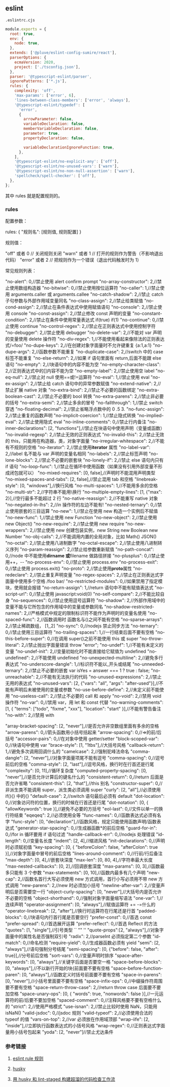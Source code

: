 ## eslint

`.eslintrc.cjs`

```cjs
module.exports = {
  root: true,
  env: {
    node: true,
  },
  extends: ['@pluve/eslint-config-sumire/react'],
  parserOptions: {
    ecmaVersion: 2020,
    project: ['./tsconfig.json'],
  },
  parser: '@typescript-eslint/parser',
  ignorePatterns: ['*.js'],
  rules: {
    complexity: 'off',
    'max-params': ['error', 6],
    'lines-between-class-members': ['error', 'always'],
    '@typescript-eslint/typedef': [
      'error',
      {
        arrowParameter: false,
        variableDeclaration: false,
        memberVariableDeclaration: false,
        parameter: true,
        propertyDeclaration: false,

        variableDeclarationIgnoreFunction: true,
      },
    ],
    '@typescript-eslint/no-explicit-any': ['off'],
    '@typescript-eslint/no-unused-vars': ['warn'],
    '@typescript-eslint/no-non-null-assertion': ['warn'],
    'spellcheck/spell-checker': ['off'],
  },
};
```

其中 rules 就是配置规则的。

### rules

配置参数：

rules: {
"规则名": [规则值, 规则配置]
}

规则值：

"off" 或者 0 // 关闭规则关闭
"warn" 或者 1 // 打开的规则作为警告（不影响退出代码）
"error" 或者 2 // 把规则作为一个错误（退出代码触发时为 1）

常见规则列表：

"no-alert": 0,//禁止使用 alert confirm prompt
"no-array-constructor": 2,//禁止使用数组构造器
"no-bitwise": 0,//禁止使用按位运算符
"no-caller": 1,//禁止使用 arguments.caller 或 arguments.callee
"no-catch-shadow": 2,//禁止 catch 子句参数与外部作用域变量同名
"no-class-assign": 2,//禁止给类赋值
"no-cond-assign": 2,//禁止在条件表达式中使用赋值语句
"no-console": 2,//禁止使用 console
"no-const-assign": 2,//禁止修改 const 声明的变量
"no-constant-condition": 2,//禁止在条件中使用常量表达式 if(true) if(1)
"no-continue": 0,//禁止使用 continue
"no-control-regex": 2,//禁止在正则表达式中使用控制字符
"no-debugger": 2,//禁止使用 debugger
"no-delete-var": 2,//不能对 var 声明的变量使用 delete 操作符
"no-div-regex": 1,//不能使用看起来像除法的正则表达式/=foo/
"no-dupe-keys": 2,//在创建对象字面量时不允许键重复 {a:1,a:1}
"no-dupe-args": 2,//函数参数不能重复
"no-duplicate-case": 2,//switch 中的 case 标签不能重复
"no-else-return": 2,//如果 if 语句里面有 return,后面不能跟 else 语句
"no-empty": 2,//块语句中的内容不能为空
"no-empty-character-class": 2,//正则表达式中的[]内容不能为空
"no-empty-label": 2,//禁止使用空 label
"no-eq-null": 2,//禁止对 null 使用==或!=运算符
"no-eval": 1,//禁止使用 eval
"no-ex-assign": 2,//禁止给 catch 语句中的异常参数赋值
"no-extend-native": 2,//禁止扩展 native 对象
"no-extra-bind": 2,//禁止不必要的函数绑定
"no-extra-boolean-cast": 2,//禁止不必要的 bool 转换
"no-extra-parens": 2,//禁止非必要的括号
"no-extra-semi": 2,//禁止多余的冒号
"no-fallthrough": 1,//禁止 switch 穿透
"no-floating-decimal": 2,//禁止省略浮点数中的 0 .5 3.
"no-func-assign": 2,//禁止重复的函数声明
"no-implicit-coercion": 1,//禁止隐式转换
"no-implied-eval": 2,//禁止使用隐式 eval
"no-inline-comments": 0,//禁止行内备注
"no-inner-declarations": [2, "functions"],//禁止在块语句中使用声明（变量或函数）
"no-invalid-regexp": 2,//禁止无效的正则表达式
"no-invalid-this": 2,//禁止无效的 this，只能用在构造器，类，对象字面量
"no-irregular-whitespace": 2,//不能有不规则的空格
"no-iterator": 2,//禁止使用**iterator** 属性
"no-label-var": 2,//label 名不能与 var 声明的变量名相同
"no-labels": 2,//禁止标签声明
"no-lone-blocks": 2,//禁止不必要的嵌套块
"no-lonely-if": 2,//禁止 else 语句内只有 if 语句
"no-loop-func": 1,//禁止在循环中使用函数（如果没有引用外部变量不形成闭包就可以）
"no-mixed-requires": [0, false],//声明时不能混用声明类型
"no-mixed-spaces-and-tabs": [2, false],//禁止混用 tab 和空格
"linebreak-style": [0, "windows"],//换行风格
"no-multi-spaces": 1,//不能用多余的空格
"no-multi-str": 2,//字符串不能用\换行
"no-multiple-empty-lines": [1, {"max": 2}],//空行最多不能超过 2 行
"no-native-reassign": 2,//不能重写 native 对象
"no-negated-in-lhs": 2,//in 操作符的左边不能有!
"no-nested-ternary": 0,//禁止使用嵌套的三目运算
"no-new": 1,//禁止在使用 new 构造一个实例后不赋值
"no-new-func": 1,//禁止使用 new Function
"no-new-object": 2,//禁止使用 new Object()
"no-new-require": 2,//禁止使用 new require
"no-new-wrappers": 2,//禁止使用 new 创建包装实例，new String new Boolean new Number
"no-obj-calls": 2,//不能调用内置的全局对象，比如 Math() JSON()
"no-octal": 2,//禁止使用八进制数字
"no-octal-escape": 2,//禁止使用八进制转义序列
"no-param-reassign": 2,//禁止给参数重新赋值
"no-path-concat": 0,//node 中不能使用**dirname 或**filename 做路径拼接
"no-plusplus": 0,//禁止使用++，--
"no-process-env": 0,//禁止使用 process.env
"no-process-exit": 0,//禁止使用 process.exit()
"no-proto": 2,//禁止使用**proto**属性
"no-redeclare": 2,//禁止重复声明变量
"no-regex-spaces": 2,//禁止在正则表达式字面量中使用多个空格 /foo bar/
"no-restricted-modules": 0,//如果禁用了指定模块，使用就会报错
"no-return-assign": 1,//return 语句中不能有赋值表达式
"no-script-url": 0,//禁止使用 javascript:void(0)
"no-self-compare": 2,//不能比较自身
"no-sequences": 0,//禁止使用逗号运算符
"no-shadow": 2,//外部作用域中的变量不能与它所包含的作用域中的变量或参数同名
"no-shadow-restricted-names": 2,//严格模式中规定的限制标识符不能作为声明时的变量名使用
"no-spaced-func": 2,//函数调用时 函数名与()之间不能有空格
"no-sparse-arrays": 2,//禁止稀疏数组， [1,,2]
"no-sync": 0,//nodejs 禁止同步方法
"no-ternary": 0,//禁止使用三目运算符
"no-trailing-spaces": 1,//一行结束后面不要有空格
"no-this-before-super": 0,//在调用 super()之前不能使用 this 或 super
"no-throw-literal": 2,//禁止抛出字面量错误 throw "error";
"no-undef": 1,//不能有未定义的变量
"no-undef-init": 2,//变量初始化时不能直接给它赋值为 undefined
"no-undefined": 2,//不能使用 undefined
"no-unexpected-multiline": 2,//避免多行表达式
"no-underscore-dangle": 1,//标识符不能以\_开头或结尾
"no-unneeded-ternary": 2,//禁止不必要的嵌套 var isYes = answer === 1 ? true : false;
"no-unreachable": 2,//不能有无法执行的代码
"no-unused-expressions": 2,//禁止无用的表达式
"no-unused-vars": [2, {"vars": "all", "args": "after-used"}],//不能有声明后未被使用的变量或参数
"no-use-before-define": 2,//未定义前不能使用
"no-useless-call": 2,//禁止不必要的 call 和 apply
"no-void": 2,//禁用 void 操作符
"no-var": 0,//禁用 var，用 let 和 const 代替
"no-warning-comments": [1, { "terms": ["todo", "fixme", "xxx"], "location": "start" }],//不能有警告备注
"no-with": 2,//禁用 with

"array-bracket-spacing": [2, "never"],//是否允许非空数组里面有多余的空格
"arrow-parens": 0,//箭头函数用小括号括起来
"arrow-spacing": 0,//=>的前/后括号
"accessor-pairs": 0,//在对象中使用 getter/setter
"block-scoped-var": 0,//块语句中使用 var
"brace-style": [1, "1tbs"],//大括号风格
"callback-return": 1,//避免多次调用回调什么的
"camelcase": 2,//强制驼峰法命名
"comma-dangle": [2, "never"],//对象字面量项尾不能有逗号
"comma-spacing": 0,//逗号前后的空格
"comma-style": [2, "last"],//逗号风格，换行时在行首还是行尾
"complexity": [0, 11],//循环复杂度
"computed-property-spacing": [0, "never"],//是否允许计算后的键名什么的
"consistent-return": 0,//return 后面是否允许省略
"consistent-this": [2, "that"],//this 别名
"constructor-super": 0,//非派生类不能调用 super，派生类必须调用 super
"curly": [2, "all"],//必须使用 if(){} 中的{}
"default-case": 2,//switch 语句最后必须有 default
"dot-location": 0,//对象访问符的位置，换行的时候在行首还是行尾
"dot-notation": [0, { "allowKeywords": true }],//避免不必要的方括号
"eol-last": 0,//文件以单一的换行符结束
"eqeqeq": 2,//必须使用全等
"func-names": 0,//函数表达式必须有名字
"func-style": [0, "declaration"],//函数风格，规定只能使用函数声明/函数表达式
"generator-star-spacing": 0,//生成器函数\*的前后空格
"guard-for-in": 0,//for in 循环要用 if 语句过滤
"handle-callback-err": 0,//nodejs 处理错误
"id-length": 0,//变量名长度
"indent": [2, 4],//缩进风格
"init-declarations": 0,//声明时必须赋初值
"key-spacing": [0, { "beforeColon": false, "afterColon": true }],//对象字面量中冒号的前后空格
"lines-around-comment": 0,//行前/行后备注
"max-depth": [0, 4],//嵌套块深度
"max-len": [0, 80, 4],//字符串最大长度
"max-nested-callbacks": [0, 2],//回调嵌套深度
"max-params": [0, 3],//函数最多只能有 3 个参数
"max-statements": [0, 10],//函数内最多有几个声明
"new-cap": 2,//函数名首行大写必须使用 new 方式调用，首行小写必须用不带 new 方式调用
"new-parens": 2,//new 时必须加小括号
"newline-after-var": 2,//变量声明后是否需要空一行
"object-curly-spacing": [0, "never"],//大括号内是否允许不必要的空格
"object-shorthand": 0,//强制对象字面量缩写语法
"one-var": 1,//连续声明
"operator-assignment": [0, "always"],//赋值运算符 += -=什么的
"operator-linebreak": [2, "after"],//换行时运算符在行尾还是行首
"padded-blocks": 0,//块语句内行首行尾是否要空行
"prefer-const": 0,//首选 const
"prefer-spread": 0,//首选展开运算
"prefer-reflect": 0,//首选 Reflect 的方法
"quotes": [1, "single"],//引号类型 `` "" ''
"quote-props":[2, "always"],//对象字面量中的属性名是否强制双引号
"radix": 2,//parseInt 必须指定第二个参数
"id-match": 0,//命名检测
"require-yield": 0,//生成器函数必须有 yield
"semi": [2, "always"],//语句强制分号结尾
"semi-spacing": [0, {"before": false, "after": true}],//分号前后空格
"sort-vars": 0,//变量声明时排序
"space-after-keywords": [0, "always"],//关键字后面是否要空一格
"space-before-blocks": [0, "always"],//不以新行开始的块{前面要不要有空格
"space-before-function-paren": [0, "always"],//函数定义时括号前面要不要有空格
"space-in-parens": [0, "never"],//小括号里面要不要有空格
"space-infix-ops": 0,//中缀操作符周围要不要有空格
"space-return-throw-case": 2,//return throw case 后面要不要加空格
"space-unary-ops": [0, { "words": true, "nonwords": false }],//一元运算符的前/后要不要加空格
"spaced-comment": 0,//注释风格要不要有空格什么的
"strict": 2,//使用严格模式
"use-isnan": 2,//禁止比较时使用 NaN，只能用 isNaN()
"valid-jsdoc": 0,//jsdoc 规则
"valid-typeof": 2,//必须使用合法的 typeof 的值
"vars-on-top": 2,//var 必须放在作用域顶部
"wrap-iife": [2, "inside"],//立即执行函数表达式的小括号风格
"wrap-regex": 0,//正则表达式字面量用小括号包起来
"yoda": [2, "never"]//禁止尤达条件

### 参考链接

1. [eslint rule 规则](https://eslint.org/docs/rules/)

2. [husky](https://www.cnblogs.com/jiaoshou/p/12222665.html)

3. [用 husky 和 lint-staged 构建超溜的代码检查工作流](https://zhuanlan.zhihu.com/p/27094880?utm_source=itdadao&utm_medium=referral)
